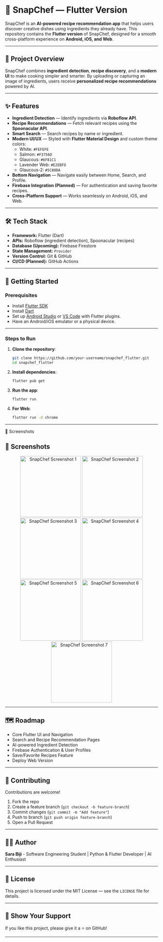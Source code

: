 # 🍳 SnapChef — Flutter Version

SnapChef is an **AI-powered recipe recommendation app** that helps users discover creative dishes using ingredients they already have. This repository contains the **Flutter version** of SnapChef, designed for a smooth cross-platform experience on **Android, iOS, and Web**.

-----

## 📖 Project Overview

SnapChef combines **ingredient detection**, **recipe discovery**, and a **modern UI** to make cooking simpler and smarter. By uploading or capturing an image of ingredients, users receive **personalized recipe recommendations** powered by AI.

-----

## ✨ Features

  * **Ingredient Detection** — Identify ingredients via **Roboflow API**.
  * **Recipe Recommendations** — Fetch relevant recipes using the **Spoonacular API**.
  * **Smart Search** — Search recipes by name or ingredient.
  * **Modern UI/UX** — Styled with **Flutter Material Design** and custom theme colors:
      * White: `#FEFEFE`
      * Salmon: `#F3756D`
      * Glaucous: `#6F81C1`
      * Lavender Web: `#E2EBFD`
      * Glaucous-2: `#5C80DA`
  * **Bottom Navigation** — Navigate easily between Home, Search, and Profile.
  * **Firebase Integration (Planned)** — For authentication and saving favorite recipes.
  * **Cross-Platform Support** — Works seamlessly on Android, iOS, and Web.

-----

## 🛠 Tech Stack

  * **Framework:** Flutter (Dart)
  * **APIs:** Roboflow (ingredient detection), Spoonacular (recipes)
  * **Database (Upcoming):** Firebase Firestore
  * **State Management:** `Provider`
  * **Version Control:** Git & GitHub
  * **CI/CD (Planned):** GitHub Actions

-----

## 🚀 Getting Started

### Prerequisites

  * Install [Flutter SDK](https://docs.flutter.dev/get-started/install)
  * Install [Dart](https://dart.dev/get-dart)
  * Set up [Android Studio](https://developer.android.com/studio) or [VS Code](https://code.visualstudio.com/) with Flutter plugins.
  * Have an Android/iOS emulator or a physical device.

-----

### Steps to Run

1.  **Clone the repository**:
    ```bash
    git clone https://github.com/your-username/snapchef_flutter.git
    cd snapchef_flutter
    ```
2.  **Install dependencies**:
    ```bash
    flutter pub get
    ```
3.  **Run the app**:
    ```bash
    flutter run
    ```
4.  **For Web**:
    ```bash
    flutter run -d chrome
    ```

-----

📸 Screenshots

## 📸 Screenshots

<p align="center">
  <img src="https://github.com/user-attachments/assets/79d218e0-8d5c-4f44-9368-38cc5ffa1eae" alt="SnapChef Screenshot 1" width="200"/>
  <img src="https://github.com/user-attachments/assets/c0e1638a-14e5-40d1-be30-60b326c8e7d9" alt="SnapChef Screenshot 2" width="200"/>
  <img src="https://github.com/user-attachments/assets/fbdbc100-1cb2-4d33-920e-f5ca47c999cb" alt="SnapChef Screenshot 3" width="200"/>
  <img src="https://github.com/user-attachments/assets/9e7b623b-855c-403a-bc0f-bd75a76716ae" alt="SnapChef Screenshot 4" width="200"/>
  <img src="https://github.com/user-attachments/assets/20f62f8c-18ed-407d-aea8-993a2e6f9ca2" alt="SnapChef Screenshot 5" width="200"/>
  <img src="https://github.com/user-attachments/assets/9256226b-9737-4f80-a5a6-638ad0adaa48" alt="SnapChef Screenshot 6" width="200"/>
  <img src="https://github.com/user-attachments/assets/be6dc52d-10ba-4e48-8a68-beecce10cd2f" alt="SnapChef Screenshot 7" width="200"/>
 
</p>


-----

## 🗺 Roadmap

  * Core Flutter UI and Navigation
  * Search and Recipe Recommendation Pages
  * AI-powered Ingredient Detection
  * Firebase Authentication & User Profiles
  * Save/Favorite Recipes Feature
  * Deploy Web Version

-----

## 🤝 Contributing

Contributions are welcome\!

1.  Fork the repo
2.  Create a feature branch (`git checkout -b feature-branch`)
3.  Commit changes (`git commit -m "Add feature"`)
4.  Push to branch (`git push origin feature-branch`)
5.  Open a Pull Request

-----

## 👨‍💻 Author

**Sara Biji** - Software Engineering Student | Python & Flutter Developer | AI Enthusiast

-----

## 📜 License

This project is licensed under the MIT License — see the `LICENSE` file for details.

-----

## 🌟 Show Your Support

If you like this project, please give it a ⭐ on GitHub\!

-----
